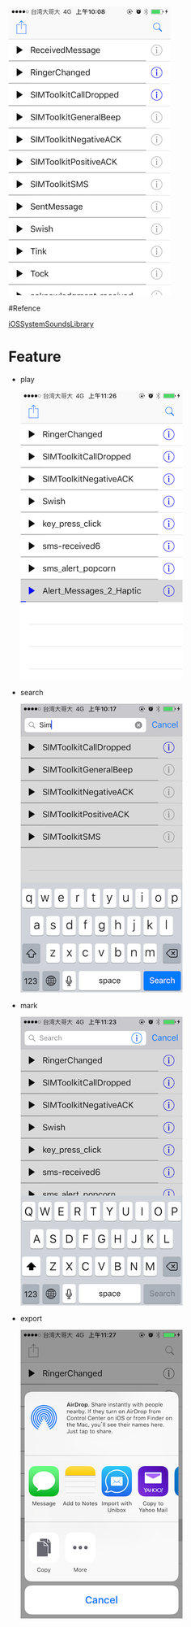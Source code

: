 ![main](doc/main.png)

#Refence

[iOSSystemSoundsLibrary](https://github.com/TUNER88/iOSSystemSoundsLibrary)



# Feature

- play

  ![play](doc/play.png)

- search

  ![search](doc/search.png)

- mark

  ![mark](doc/mark.png)

- export

  ![export](doc/export.png)